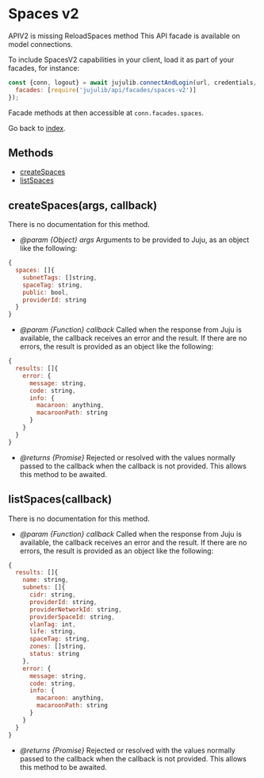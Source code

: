 <!---
NOTE: this file has been generated by the doc command in js-libjuju
on Tue 2018/11/27 16:23:14 UTC. Do not manually edit this file.
--->
# Spaces v2

APIV2 is missing ReloadSpaces method
This API facade is available on model connections.

To include SpacesV2 capabilities in your client, load it as
part of your facades, for instance:
```javascript
const {conn, logout} = await jujulib.connectAndLogin(url, credentials, {
  facades: [require('jujulib/api/facades/spaces-v2')]
});
```
Facade methods at then accessible at `conn.facades.spaces`.

Go back to [index](index.md).

## Methods
- [createSpaces](#createSpacesargs-callback)
- [listSpaces](#listSpacescallback)

## createSpaces(args, callback)
There is no documentation for this method.

- *@param {Object} args* Arguments to be provided to Juju, as an object like
  the following:
```javascript
{
  spaces: []{
    subnetTags: []string,
    spaceTag: string,
    public: bool,
    providerId: string
  }
}
```
- *@param {Function} callback* Called when the response from Juju is available,
  the callback receives an error and the result. If there are no errors, the
  result is provided as an object like the following:
```javascript
{
  results: []{
    error: {
      message: string,
      code: string,
      info: {
        macaroon: anything,
        macaroonPath: string
      }
    }
  }
}
```
- *@returns {Promise}* Rejected or resolved with the values normally passed to
  the callback when the callback is not provided.
  This allows this method to be awaited.

## listSpaces(callback)
There is no documentation for this method.

- *@param {Function} callback* Called when the response from Juju is available,
  the callback receives an error and the result. If there are no errors, the
  result is provided as an object like the following:
```javascript
{
  results: []{
    name: string,
    subnets: []{
      cidr: string,
      providerId: string,
      providerNetworkId: string,
      providerSpaceId: string,
      vlanTag: int,
      life: string,
      spaceTag: string,
      zones: []string,
      status: string
    },
    error: {
      message: string,
      code: string,
      info: {
        macaroon: anything,
        macaroonPath: string
      }
    }
  }
}
```
- *@returns {Promise}* Rejected or resolved with the values normally passed to
  the callback when the callback is not provided.
  This allows this method to be awaited.